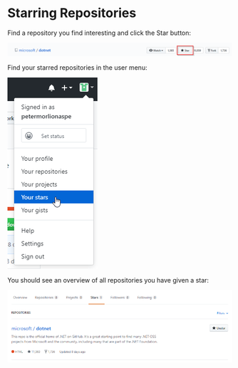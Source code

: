 # Starring Repositories

Find a repository you find interesting and click the Star button:

![Starring](../../img/github-starring-1.png)

Find your starred repositories in the user menu:

![Your stars](../../img/github-starring-2.png)

You should see an overview of all repositories you have given a star:

![Your stars](../../img/github-starring-3.png)
